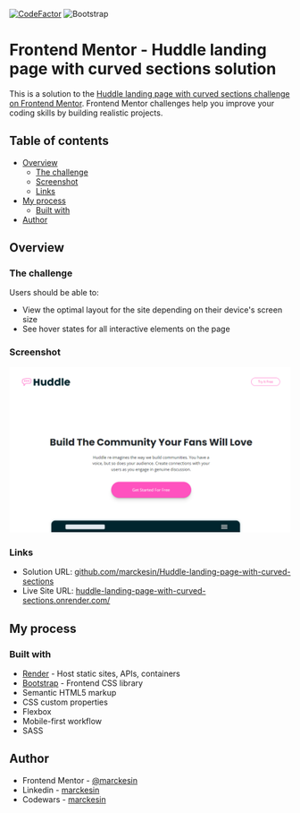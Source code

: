 [![CodeFactor](https://www.codefactor.io/repository/github/marckesin/huddle-landing-page-with-curved-sections/badge)](https://www.codefactor.io/repository/github/marckesin/huddle-landing-page-with-curved-sections) ![Bootstrap](https://img.shields.io/badge/bootstrap-%23563D7C.svg?style=flat&logo=bootstrap&logoColor=white)

# Frontend Mentor - Huddle landing page with curved sections solution

This is a solution to the [Huddle landing page with curved sections challenge on Frontend Mentor](https://www.frontendmentor.io/challenges/huddle-landing-page-with-curved-sections-5ca5ecd01e82137ec91a50f2). Frontend Mentor challenges help you improve your coding skills by building realistic projects.

## Table of contents

- [Overview](#overview)
  - [The challenge](#the-challenge)
  - [Screenshot](#screenshot)
  - [Links](#links)
- [My process](#my-process)
  - [Built with](#built-with)
- [Author](#author)

## Overview

### The challenge

Users should be able to:

- View the optimal layout for the site depending on their device's screen size
- See hover states for all interactive elements on the page

### Screenshot

![](./screenshot.png)

### Links

- Solution URL: [github.com/marckesin/Huddle-landing-page-with-curved-sections](https://github.com/marckesin/Huddle-landing-page-with-curved-sections)
- Live Site URL: [huddle-landing-page-with-curved-sections.onrender.com/](https://huddle-landing-page-with-curved-sections.onrender.com/)

## My process

### Built with

- [Render](https://render.com/) - Host static sites, APIs, containers
- [Bootstrap](https://getbootstrap.com/) - Frontend CSS library
- Semantic HTML5 markup
- CSS custom properties
- Flexbox
- Mobile-first workflow
- SASS

## Author

- Frontend Mentor - [@marckesin](https://www.frontendmentor.io/profile/marckesin)
- Linkedin - [marckesin](https://www.linkedin.com/in/marckesin)
- Codewars - [marckesin](https://www.codewars.com/users/marckesin)
